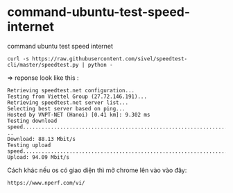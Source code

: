 # command-ubuntu-test-speed-internet
command ubuntu test speed internet


```
curl -s https://raw.githubusercontent.com/sivel/speedtest-cli/master/speedtest.py | python -
```

=> reponse look like this :
```
Retrieving speedtest.net configuration...
Testing from Viettel Group (27.72.146.191)...
Retrieving speedtest.net server list...
Selecting best server based on ping...
Hosted by VNPT-NET (Hanoi) [0.41 km]: 9.302 ms
Testing download speed..............................................................................
..
Download: 88.13 Mbit/s
Testing upload speed......................................................................................................
Upload: 94.09 Mbit/s
```

Cách khác nếu os có giao diện thì mở chrome lên vào vào đây:
```
https://www.nperf.com/vi/
```
